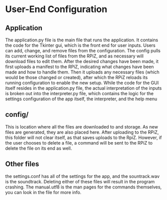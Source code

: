 # User-End Configuration

## Application
The application.py file is the main file that runs the application. It contains the code for the Tkinter gui, which is the front end for user inputs. Users can add, change, and remove files from the configuration. The config pulls its current working list of files from the RPiZ, and as necessary will download files to edit them. After the desired changes have been made, it first uploads a manifest to the RPiZ, indicating what changes have been made and how to handle them. Then it uploads any necessary files (which would be those changed or created), after which the RPiZ reloads its running configuration to enable the new setup. While the code for the GUI itself resides in the application.py file, the actual interpretation of the inputs is broken out into the interpreter.py file, which contains the logic for the settings configuration of the app itself, the interpreter, and the help menu

## config/
This is location where all the files are downloaded to and storage. As new files are generated, they are also placed here. After uploading to the RPiZ, this folder will not clear itself, as that saves uploads to the RpiZ. However, if the user chooses to delete a file, a command will be sent to the RPiZ to delete the file on its end as well.

## Other files
the settings.conf has all of the settings for the app, and the sountrack.wav is the soundtrack. Deleting either of these files will result in the program crashing. The manual.utf8 is the man pages for the commands themselves, you can look in the file for more info.
